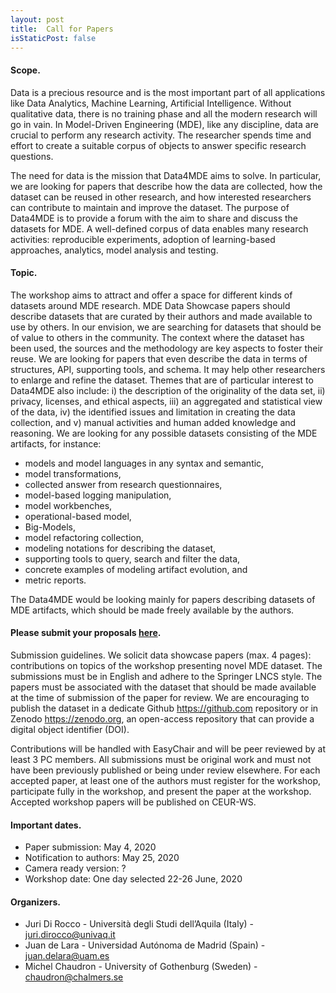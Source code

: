```yaml
---
layout: post
title:  Call for Papers
isStaticPost: false
---
```

#### Scope. 

Data is a precious resource and is the most important part of all applications like Data Analytics, Machine Learning, Artificial Intelligence. Without qualitative data, there is no training phase and all the modern research will go in vain. In Model-Driven Engineering (MDE), like any discipline, data are crucial to perform any research activity. The researcher spends time and effort to create a suitable corpus of objects to answer specific research questions. 

The need for data is the mission that Data4MDE aims to solve.  In particular,  we are looking for papers that describe how the data are collected, how the dataset can be reused in other research, and how interested researchers can contribute to maintain and improve the dataset. The purpose of Data4MDE is to provide a forum with the aim to share and discuss the datasets for MDE. A well-defined corpus of data enables many research activities: reproducible experiments, adoption of learning-based approaches, analytics, model analysis and testing. 

#### Topic.  
The workshop aims to attract and offer a space for different kinds of datasets around MDE research. MDE Data Showcase papers should describe datasets that are curated by their authors and made available to use by others. In our envision, we are searching for datasets that should be of value to others in the community. The context where the dataset has been used, the sources and the methodology are key aspects to foster their reuse. We are looking for papers that even describe the data in terms of structures, API, supporting tools, and schema.  It may help other researchers to enlarge and refine the dataset. Themes that are of particular interest to Data4MDE  also include: i) the description of the originality of the data set, ii) privacy,  licenses, and ethical aspects, iii) an aggregated and statistical view of the data, iv) the identified issues and limitation in creating the data collection,  and v) manual activities and human added knowledge and reasoning.
We are looking for any possible datasets consisting of the MDE artifacts, for instance:

* models and model languages in any syntax and semantic,
* model transformations,
* collected answer from research questionnaires,
* model-based logging manipulation,
* model workbenches,
* operational-based model,
* Big-Models,
* model refactoring collection,
* modeling notations for describing the dataset,
* supporting tools to query, search and filter the data,
* concrete examples of  modeling artifact evolution, and
* metric reports.
 
 The Data4MDE would be looking mainly for papers describing datasets of MDE artifacts, which should be made freely available by the authors.
  
#### Please submit your proposals [here]( https://easychair.org/conferences/?conf=??).

Submission guidelines. We solicit data showcase papers (max. 4 pages): contributions on topics of the workshop presenting novel MDE dataset.
The submissions must be in English and adhere to the Springer LNCS style.
The papers must be associated with the dataset that should be made available at the time of submission of the paper for review. We are encouraging to publish the dataset in a dedicate Github https://github.com repository or in Zenodo https://zenodo.org, an open-access repository that can provide a digital object identifier (DOI).

Contributions will be handled with EasyChair and will be peer reviewed by at least 3 PC members. 
All submissions must be original work and must not have been previously published or being under review elsewhere. For each accepted paper, at least one of the authors must register for the workshop, participate fully in the workshop, and present the paper at the workshop. Accepted workshop papers will be published on CEUR-WS.

#### Important dates.
* Paper submission: May 4, 2020
* Notification to authors: May 25, 2020
* Camera ready version: ?
* Workshop date: One day selected 22-26 June, 2020


#### Organizers.

* Juri Di Rocco - Università degli Studi dell’Aquila (Italy) - juri.dirocco@univaq.it 
* Juan de Lara - Universidad  Autónoma  de Madrid (Spain) - juan.delara@uam.es
* Michel Chaudron - University of Gothenburg (Sweden) - chaudron@chalmers.se 